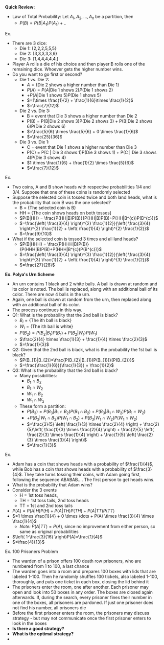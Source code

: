 **Quick Review:**
- Law of Total Probability: Let $A_{1},A_{2},\dots,A_{n}$ be a partition, then
	- $P(B)=P(B|A_{1})P(A_{1})+..$

 Ex.
 - There are 3 dice:
	 - Die 1: {2,2,2,5,5,5}
	 - Die 2: {3,3,3,3,3,6}
	 - Die 3: {1,4,4,4,4,4,}
- Player A rolls a die of his choice and then player B rolls one of the remaining dice. Whoever gets the higher number wins.
- Do you want to go first or second?
	- Die 1 vs. Die 2:
		- $A = \{\text{Die 2 shows a higher number than Die 1\}}$
		- $P(A)=P(A|\text{Die 1 shows 2})P(\text{Die 1 shows 2})$
		- $+ P(A|\text{Die 1 shows 5})P(\text{Die 1 shows 5})$
		- $=1\times \frac{1}{2} + \frac{1}{6}\times \frac{1}{2}$
		- $=\frac{7}{12}$
	- Die 2 vs. Die 3:
		- B = event that Die 3 shows a higher number than Die 2
		- P(B) = P(B|Die 2 shows 3)P(Die 2 shows 3) + P(B|Die 2 shows 6)P(Die 2 shows 6)
		- $=\frac{5}{6} \times \frac{5}{6} + 0 \times \frac{1}{6}$
		- $=\frac{25}{36}$
	- Die 3 vs. Die 1:
		- C = event that Die 1 shows a higher number than Die 3
		- P(C) = P(C | Die 3 shows 1)P(Die 3 shows 1) + P(C | Die 3 shows 4)P(Die 3 shows 4)
		- $1 \times \frac{1}{6} + \frac{1}{2} \times \frac{5}{6}$
		- $=\frac{7}{12}$

Ex.
- Two coins, A and B show heads with respective probabilities 1/4 and 3/4. Suppose that one of these coins is randomly selected
- Suppose the selected coin is tossed twice and both land heads, what is the probability that coin B was the one selected?
	- B = {The selected coin is B}
	- HH = {The coin shows heads on both tosses}
	- $P(B|HH) = \frac{P(HH|B)P(B)}{P(HH|B)P(B)+P(HH|B^{c})P(B^{c})}$
	- $=\frac{\left( \frac{3}{4} \right)^{2} \frac{1}{2}}{\left( \frac{3}{4} \right)^{2} \frac{1}{2} + \left( \frac{1}{4} \right)^{2} \frac{1}{2}}$
	- $=\frac{9}{10}$
- What if the selected coin is tossed 3 times and all land heads?
	-  $P(B|HHH) = \frac{P(HHH|B)P(B)}{P(HHH|B)P(B)+P(HHH|B^{c})P(B^{c})}$
	- $=\frac{\left( \frac{3}{4} \right)^{3} \frac{1}{2}}{\left( \frac{3}{4} \right)^{3} \frac{1}{2} + \left( \frac{1}{4} \right)^{3} \frac{1}{2}}$
	- $=\frac{27}{28}$

**Ex. Polya's Urn Scheme**
- An urn contains 1 black and 2 white balls. A ball is drawn at random and its color is noted. The ball is replaced, along with an additional ball of its color. There are now 4 balls in the urn.
- Again, one ball is drawn at random from the urn, then replaced along with an additional ball of its color.
- The process continues in this way.
- Q1: What is the probability that the 2nd ball is black?
	- $B_{i}=\{\text{The ith ball is black}\}$
	- $W_{i}=\{\text{The ith ball is white}\}$
	- $P(B_{2})=P(B_{2}|B_{1})P(B_{1}) + P(B_{2}|W_{1})P(W_{1})$
	- $\frac{2}{4} \times \frac{1}{3} + \frac{1}{4} \times \frac{2}{3}$
	- $=\frac{1}{3}$
- Q2: Given that the 2nd ball is black, what is the probability the 1st ball is black?
	- $P(B_{1}|B_{2})=\frac{P(B_{2}|B_{1})P(B_{1})}{P(B_{2})}$
	- $=\frac{\frac{1}{6}}{\frac{1}{3}} = \frac{1}{2}$
- Q3: What is the probability that the 3rd ball is black?
	- Many possibilities:
		- $B_{1} \cap B_{2}$
		- $B_{1} \cap W_{2}$
		- $W_{1} \cap B_{2}$
		- $W_{1} \cap W_{2}$
	- These form a partition:
		- $P(B_{3})=P(B_{3}|B_{1} \cap B_{2})P(B_{1} \cap B_{2}) + P(B_{3}|B_{1}\cap W_{2})P(B_{1} \cap W_{2})$
		- $+P(B_{3}|W_{1}\cap B_{2})P(W_{1}\cap B_{2}) + P(B_{3}|W_{1} \cap W_{2})P(W_{1} \cap W_{2})$
		- $=\frac{3}{5} \left( \frac{1}{3} \times \frac{2}{4} \right) + \frac{2}{5}\left( \frac{1}{3} \times \frac{2}{4} \right) + \frac{2}{5} \left( \frac{2}{3} \times \frac{1}{4} \right) + \frac{1}{5} \left( \frac{2}{3} \times \frac{3}{4} \right)$
		- $=\frac{1}{3}$

Ex.
- Adam has a coin that shows heads with a probability of $\frac{1}{4}$, while Bob has a coin that shows heads with a probability of $\frac{3}{4}$. They take turns tossing their coins, with Adam going first, following the sequence ABABAB.... The first person to get heads wins.
- What is the probability that Adam wins?
- Consider the 3 events
	- H = 1st toss heads,
	- TH = 1st toss tails, 2nd toss heads
	- TT = 1st and 2nd toss tails
- $P(A)=P(A|H)P(H) + P(A|TH)P(TH) + P(A|TT)P(TT)$
- $=1 \times \frac{1}{4} + 0 \times \dots + P(A) \times \frac{3}{4} \times \frac{1}{4}$
	- *Note:* $P(A|TT) = P(A)$, since no improvement from either person, so same as original probabilities
- $\left( 1-\frac{3}{16} \right)P(A)=\frac{1}{4}$
- $=\frac{4}{13}$

Ex. 100 Prisoners Problem
- The warden of a prison offers 100 death row prisoners, who are numbered from 1 to 100, a last chance
- The warden goes into a room and prepares 100 boxes with lids that are labeled 1-100. Then he randomly shuffles 100 tickets, also labeled 1-100, thoroughly, and puts one ticket in each box, closing the lid behind it
- The prisoners enter the room, one after another. Each prisoner may open and look into 50 boxes in any order. The boxes are closed again afterwards. If, during the search, every prisoner fines their number in one of the boxes, all prisoners are pardoned. If just one prisoner does not find his number, all prisoners die
- Before the first prisoner enters the room, the prisoners may discuss strategy - but may not communicate once the first prisoner enters to look in the boxes
- **Is there a good strategy?**
- **What is the optimal strategy?**
- 